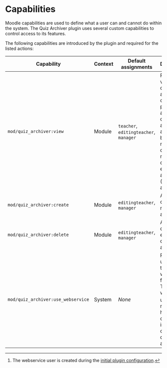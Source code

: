 # Capabilities

Moodle capabilities are used to define what a user can and cannot do within the
system. The Quiz Archiver plugin uses several custom capabilities to control
access to its features.

The following capabilities are introduced by the plugin and required for the
listed actions:

| Capability                         | Context | Default assignments                    | Description                                                                                                                                                                   |
|------------------------------------|---------|----------------------------------------|-------------------------------------------------------------------------------------------------------------------------------------------------------------------------------|
| `mod/quiz_archiver:view`           | Module  | `teacher`, `editingteacher`, `manager` | Required to view the quiz archiver overview page. It allows to download all created archives but does not allow do create new or delete existing archives (read-only access). |
| `mod/quiz_archiver:create`         | Module  | `editingteacher`, `manager`            | Allows creation of new quiz archives.                                                                                                                                         |
| `mod/quiz_archiver:delete`         | Module  | `editingteacher`, `manager`            | Allows deletion of existing quiz archives.                                                                                                                                    |
| `mod/quiz_archiver:use_webservice` | System  | *None*                                 | Required to use any of this plugins webservice functions. The webservice user[^1] needs to have this capability in order to create new quiz archives.                         |

[^1]: The webservice user is created during the [initial plugin configuration](/configuration).